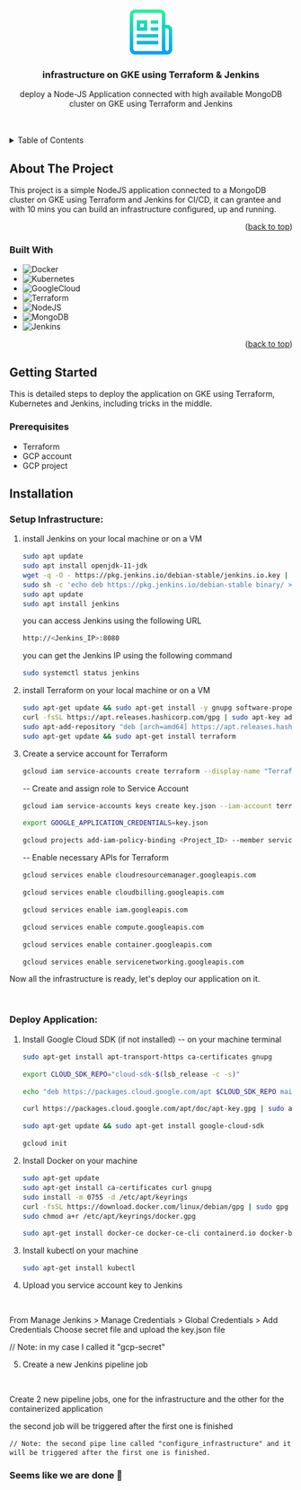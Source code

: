 <a name="readme-top"></a>






<!-- PROJECT LOGO -->
<br />
<div align="center">
  <a href="https://github.com/ahmedalaa14/complete_automated_infrastructure.git">
    <img src="images/logo.png" alt="Logo" width="80" height="80">
  </a>

<h3 align="center">infrastructure on GKE using Terraform & Jenkins</h3>

  <p align="center">
    deploy a Node-JS Application connected with high available MongoDB cluster on GKE using Terraform and Jenkins
    <br />
    <br />
    <br />
    
  </p>
</div>



<!-- TABLE OF CONTENTS -->
<details>
  <summary>Table of Contents</summary>
  <ol>
    <li>
      <a href="#about-the-project">About The Project</a>
      <ul>
        <li><a href="#built-with">Built With</a></li>
      </ul>
    </li>
    <li>
      <a href="#getting-started">Getting Started</a>
      <ul>
        <li><a href="#prerequisites">Prerequisites</a></li>
        </ul>
    <li><a href="#installation">Installation</a>
        <ul>
            <li><a href="#setup-infrastructure">Setup Infrastructure</a></li>
            <li><a href="#deploy-application">Deploy Application</a></li>
          </ul>          
    

  </ol>
</details>



<!-- ABOUT THE PROJECT -->
## About The Project



This project is a simple NodeJS application connected to a MongoDB cluster on GKE using Terraform and Jenkins for CI/CD, it can grantee and with 10 mins you can build an infrastructure configured, up and running.

<p align="right">(<a href="#readme-top">back to top</a>)</p>



### Built With

* ![Docker][Docker]
* ![Kubernetes][Kubernetes]
* ![GoogleCloud][GoogleCloud]
* ![Terraform][Terraform]
* ![NodeJS][NodeJS]
* ![MongoDB][MongoDB]
* ![Jenkins][Jenkins]


<p align="right">(<a href="#readme-top">back to top</a>)</p>

<!-- GETTING STARTED -->
## Getting Started

This is detailed steps to deploy the application on GKE using Terraform, Kubernetes and Jenkins, including tricks in the middle.

### Prerequisites

* Terraform
* GCP account
* GCP project


## Installation

### Setup Infrastructure:

1. install Jenkins on your local machine or on a VM
   ```sh
   sudo apt update
   sudo apt install openjdk-11-jdk
   wget -q -O - https://pkg.jenkins.io/debian-stable/jenkins.io.key | sudo apt-key add -
   sudo sh -c 'echo deb https://pkg.jenkins.io/debian-stable binary/ > /etc/apt/sources.list.d/jenkins.list'
   sudo apt update
   sudo apt install jenkins
   ```
   you can access Jenkins using the following URL
   ```sh
   http://<Jenkins_IP>:8080
   ```
   you can get the Jenkins IP using the following command
   ```sh
   sudo systemctl status jenkins
   ```

2. install Terraform on your local machine or on a VM
   ```sh
   sudo apt-get update && sudo apt-get install -y gnupg software-properties-common curl
   curl -fsSL https://apt.releases.hashicorp.com/gpg | sudo apt-key add -
   sudo apt-add-repository "deb [arch=amd64] https://apt.releases.hashicorp.com $(lsb_release -cs) main"
   sudo apt-get update && sudo apt-get install terraform
   ```
3. Create a service account for Terraform
   ```sh
   gcloud iam service-accounts create terraform --display-name "Terraform admin account"
   ```

   -- Create and assign role to Service Account

   ```sh
   gcloud iam service-accounts keys create key.json --iam-account terraform@<Project_ID>.iam.gserviceaccount.com
   ```
   ```sh
   export GOOGLE_APPLICATION_CREDENTIALS=key.json
   ```
   ```sh
   gcloud projects add-iam-policy-binding <Project_ID> --member serviceAccount:terraform@<Project_ID>.iam.gserviceaccount.com --role roles/owner
   ```

   -- Enable necessary APIs for Terraform


   ```sh
   gcloud services enable cloudresourcemanager.googleapis.com
   ```
   ```sh
   gcloud services enable cloudbilling.googleapis.com
   ```
   ```sh
   gcloud services enable iam.googleapis.com
   ```
   ```sh
   gcloud services enable compute.googleapis.com
   ```
   ```sh
   gcloud services enable container.googleapis.com
   ```
   ```sh
   gcloud services enable servicenetworking.googleapis.com
   ```
      



Now all the infrastructure is ready, let's deploy our application on it.

<br>

### Deploy Application:

1. Install Google Cloud SDK (if not installed) -- on your machine terminal 
    ```sh
    sudo apt-get install apt-transport-https ca-certificates gnupg
    ```
    ```sh
    export CLOUD_SDK_REPO="cloud-sdk-$(lsb_release -c -s)"
    ```
    ```sh
    echo "deb https://packages.cloud.google.com/apt $CLOUD_SDK_REPO main" | sudo tee -a /etc/apt/sources.list.d/google-cloud-sdk.list
    ```
    ```sh
    curl https://packages.cloud.google.com/apt/doc/apt-key.gpg | sudo apt-key add -
    ```
    ```sh
    sudo apt-get update && sudo apt-get install google-cloud-sdk
    ```
    ```sh
    gcloud init
    ```


2. Install Docker on your machine
   ```sh
   sudo apt-get update
   sudo apt-get install ca-certificates curl gnupg
   sudo install -m 0755 -d /etc/apt/keyrings
   curl -fsSL https://download.docker.com/linux/debian/gpg | sudo gpg --dearmor -o /etc/apt/keyrings/docker.gpg
   sudo chmod a+r /etc/apt/keyrings/docker.gpg
   ```

    ```sh
    sudo apt-get install docker-ce docker-ce-cli containerd.io docker-buildx-plugin docker-compose-plugin
    ```

3. Install kubectl on your machine
   ```sh
   sudo apt-get install kubectl
   ```


4. Upload you service account key to Jenkins
<br>

   From Manage Jenkins > Manage Credentials > Global Credentials > Add Credentials 
   Choose secret file and upload the key.json file

   // Note: in my case I called it "gcp-secret"


5. Create a new Jenkins pipeline job
<br>

   Create 2 new pipeline jobs, one for the infrastructure and the other for the containerized application

   the second job will be triggered after the first one is finished

    // Note: the second pipe line called "configure_infrastructure" and it will be triggered after the first one is finished.

### Seems like we are done 🎉
<br>

[Kubernetes]: https://img.shields.io/badge/kubernetes-%23326ce5.svg?style=for-the-badge&logo=kubernetes&logoColor=white
[GitHub]: https://img.shields.io/badge/github-%23121011.svg?style=for-the-badge&logo=github&logoColor=white
[Docker]: https://img.shields.io/badge/docker-%230db7ed.svg?style=for-the-badge&logo=docker&logoColor=white
[NodeJS]: https://img.shields.io/badge/node.js-6DA55F?style=for-the-badge&logo=node.js&logoColor=white
[MongoDB]: https://img.shields.io/badge/MongoDB-%234ea94b.svg?style=for-the-badge&logo=mongodb&logoColor=white
[GoogleCloud]: https://img.shields.io/badge/GoogleCloud-%234285F4.svg?style=for-the-badge&logo=google-cloud&logoColor=white
[Terraform]: https://img.shields.io/badge/terraform-%235835CC.svg?style=for-the-badge&logo=terraform&logoColor=white
[Jenkins]: https://img.shields.io/badge/Jenkins-%23D24939.svg?style=for-the-badge&logo=Jenkins&logoColor=white